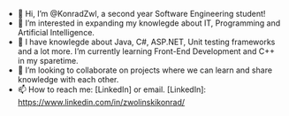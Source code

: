 - 👋 Hi, I’m @KonradZwl, a second year Software Engineering student!
- 👀 I’m interested in expanding my knowlegde about IT, Programming and Artificial Intelligence.
- 🌱 I have knowlegde about Java, C#, ASP.NET, Unit testing frameworks and a lot more. I’m currently learning Front-End Development and C++ in my sparetime.
- 💞️ I’m looking to collaborate on projects where we can learn and share knowledge with each other.
- 📫 How to reach me: [LinkedIn] or email.
[LinkedIn]: https://www.linkedin.com/in/zwolinskikonrad/

<!---
KonradZwl/KonradZwl is a ✨ special ✨ repository because its `README.md` (this file) appears on your GitHub profile.
You can click the Preview link to take a look at your changes.
--->
